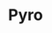 ---
title: 'Pyro'
description: 'Here is a sample of some basic Markdown syntax that can be used when writing Markdown content in Astro.'
pubDate: 'September 10 2024'
heroImage: '/media/archive/pyro_awesome_pack_nologo.png'
heroImageSmall: '/media/archive/pyro_awesome_pack_nologo_small.png'
---